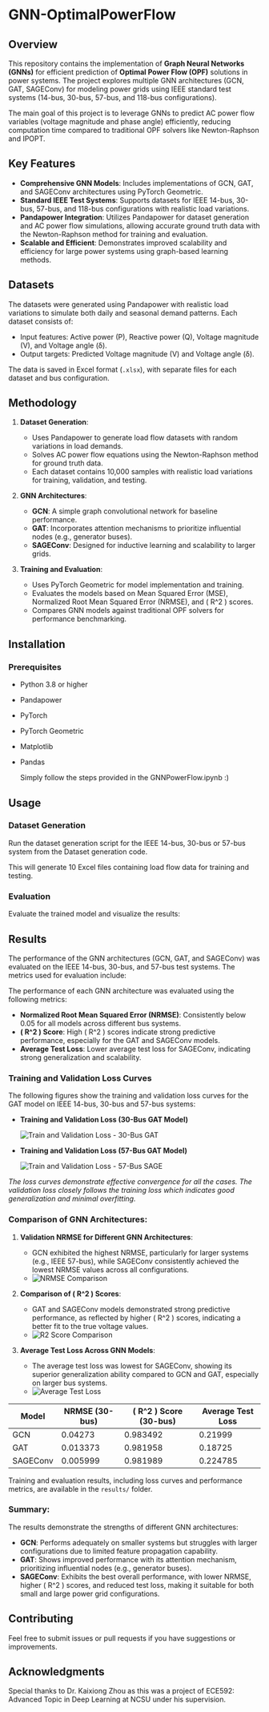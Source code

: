 # GNN-OptimalPowerFlow

## Overview

This repository contains the implementation of **Graph Neural Networks (GNNs)** for efficient prediction of **Optimal Power Flow (OPF)** solutions in power systems. The project explores multiple GNN architectures (GCN, GAT, SAGEConv) for modeling power grids using IEEE standard test systems (14-bus, 30-bus, 57-bus, and 118-bus configurations).

The main goal of this project is to leverage GNNs to predict AC power flow variables (voltage magnitude and phase angle) efficiently, reducing computation time compared to traditional OPF solvers like Newton-Raphson and IPOPT.

## Key Features

- **Comprehensive GNN Models**: Includes implementations of GCN, GAT, and SAGEConv architectures using PyTorch Geometric.
- **Standard IEEE Test Systems**: Supports datasets for IEEE 14-bus, 30-bus, 57-bus, and 118-bus configurations with realistic load variations.
- **Pandapower Integration**: Utilizes Pandapower for dataset generation and AC power flow simulations, allowing accurate ground truth data with the Newton-Raphson method for training and evaluation.
- **Scalable and Efficient**: Demonstrates improved scalability and efficiency for large power systems using graph-based learning methods.

## Datasets

The datasets were generated using Pandapower with realistic load variations to simulate both daily and seasonal demand patterns. Each dataset consists of:
- Input features: Active power (P), Reactive power (Q), Voltage magnitude (V), and Voltage angle (δ).
- Output targets: Predicted Voltage magnitude (V) and Voltage angle (δ).

The data is saved in Excel format (`.xlsx`), with separate files for each dataset and bus configuration.


## Methodology

1. **Dataset Generation**:
   - Uses Pandapower to generate load flow datasets with random variations in load demands.
   - Solves AC power flow equations using the Newton-Raphson method for ground truth data.
   - Each dataset contains 10,000 samples with realistic load variations for training, validation, and testing.

2. **GNN Architectures**:
   - **GCN**: A simple graph convolutional network for baseline performance.
   - **GAT**: Incorporates attention mechanisms to prioritize influential nodes (e.g., generator buses).
   - **SAGEConv**: Designed for inductive learning and scalability to larger grids.

3. **Training and Evaluation**:
   - Uses PyTorch Geometric for model implementation and training.
   - Evaluates the models based on Mean Squared Error (MSE), Normalized Root Mean Squared Error (NRMSE), and \( R^2 \) scores.
   - Compares GNN models against traditional OPF solvers for performance benchmarking.

## Installation

### Prerequisites

- Python 3.8 or higher
- Pandapower
- PyTorch
- PyTorch Geometric
- Matplotlib
- Pandas

    Simply follow the steps provided in the GNNPowerFlow.ipynb :)

## Usage

### Dataset Generation

Run the dataset generation script for the IEEE 14-bus, 30-bus or 57-bus system from the Dataset generation code.

This will generate 10 Excel files containing load flow data for training and testing.

### Evaluation

Evaluate the trained model and visualize the results:



## Results

The performance of the GNN architectures (GCN, GAT, and SAGEConv) was evaluated on the IEEE 14-bus, 30-bus, and 57-bus test systems. The metrics used for evaluation include:

The performance of each GNN architecture was evaluated using the following metrics:
- **Normalized Root Mean Squared Error (NRMSE)**: Consistently below 0.05 for all models across different bus systems.
- **\( R^2 \) Score**: High \( R^2 \) scores indicate strong predictive performance, especially for the GAT and SAGEConv models.
- **Average Test Loss**: Lower average test loss for SAGEConv, indicating strong generalization and scalability.

### Training and Validation Loss Curves

The following figures show the training and validation loss curves for the GAT model on IEEE 14-bus, 30-bus and 57-bus systems:

- **Training and Validation Loss (30-Bus GAT Model)**

  ![Train and Validation Loss - 30-Bus GAT](document/30_GAT.png)

- **Training and Validation Loss (57-Bus GAT Model)**

  ![Train and Validation Loss - 57-Bus SAGE](document/57_sage.png)

*The loss curves demonstrate effective convergence for all the cases. The validation loss closely follows the training loss which indicates good generalization and minimal overfitting.*

### Comparison of GNN Architectures:

1. **Validation NRMSE for Different GNN Architectures**:
   - GCN exhibited the highest NRMSE, particularly for larger systems (e.g., IEEE 57-bus), while SAGEConv consistently achieved the lowest NRMSE values across all configurations.
   - ![NRMSE Comparison](document/nrmsePY.png)

2. **Comparison of \( R^2 \) Scores**:
   - GAT and SAGEConv models demonstrated strong predictive performance, as reflected by higher \( R^2 \) scores, indicating a better fit to the true voltage values.
   - ![R2 Score Comparison](document/r2scorePY.png)

3. **Average Test Loss Across GNN Models**:
   - The average test loss was lowest for SAGEConv, showing its superior generalization ability compared to GCN and GAT, especially on larger bus systems.
   - ![Average Test Loss](document/testlossPY.png)

| Model     | NRMSE (30-bus) | \( R^2 \) Score (30-bus) | Average Test Loss |
|-----------|----------------|--------------------------|-------------------|
| GCN       | 0.04273        | 0.983492                 | 0.21999           |
| GAT       | 0.013373       | 0.981958                 | 0.18725           |
| SAGEConv  | 0.005999       | 0.981989                 | 0.224785          |


Training and evaluation results, including loss curves and performance metrics, are available in the `results/` folder.




### Summary:

The results demonstrate the strengths of different GNN architectures:
- **GCN**: Performs adequately on smaller systems but struggles with larger configurations due to limited feature propagation capability.
- **GAT**: Shows improved performance with its attention mechanism, prioritizing influential nodes (e.g., generator buses).
- **SAGEConv**: Exhibits the best overall performance, with lower NRMSE, higher \( R^2 \) scores, and reduced test loss, making it suitable for both small and large power grid configurations.


## Contributing

Feel free to submit issues or pull requests if you have suggestions or improvements.


## Acknowledgments

Special thanks to Dr. Kaixiong Zhou as this was a project of ECE592: Advanced Topic in Deep Learning at NCSU under his supervision.
